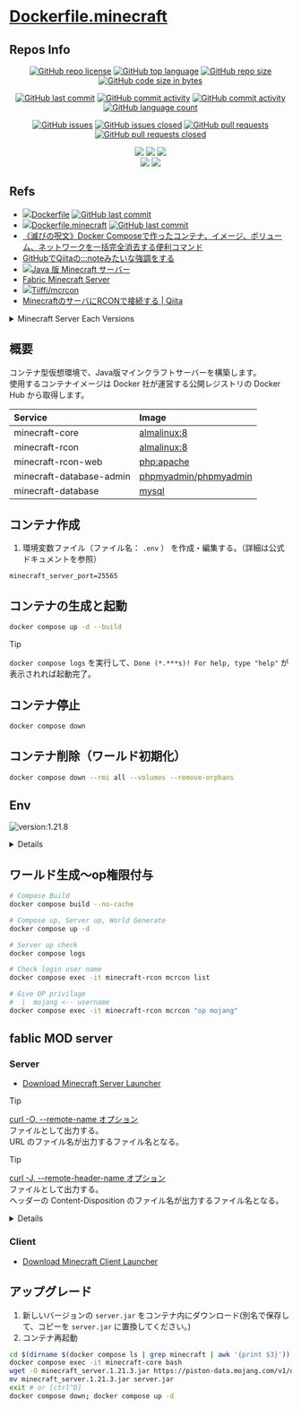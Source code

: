 # [Dockerfile.minecraft](https://github.com/n138-kz/Dockerfile.minecraft)

## Repos Info

<div align="center">

  [![GitHub repo license](https://img.shields.io/github/license/n138-kz/Dockerfile.minecraft)](/LICENSE)
  [![GitHub top language](https://img.shields.io/github/languages/top/n138-kz/Dockerfile.minecraft)](/../../)
  [![GitHub repo size](https://img.shields.io/github/repo-size/n138-kz/Dockerfile.minecraft)](/../../)
  [![GitHub code size in bytes](https://img.shields.io/github/languages/code-size/n138-kz/Dockerfile.minecraft)](/../../)

</div>
<div align="center">

  [![GitHub last commit](https://img.shields.io/github/last-commit/n138-kz/Dockerfile.minecraft)](/../../commits)
  [![GitHub commit activity](https://img.shields.io/github/commit-activity/w/n138-kz/Dockerfile.minecraft)](/../../commits)
  [![GitHub commit activity](https://img.shields.io/github/commit-activity/t/n138-kz/Dockerfile.minecraft)](/../../commits)
  [![GitHub language count](https://img.shields.io/github/languages/count/n138-kz/Dockerfile.minecraft)](/../../)

</div>
<div align="center">

  [![GitHub issues](https://img.shields.io/github/issues/n138-kz/Dockerfile.minecraft)](/../../issues)
  [![GitHub issues closed](https://img.shields.io/github/issues-closed/n138-kz/Dockerfile.minecraft)](/../../issues)
  [![GitHub pull requests](https://img.shields.io/github/issues-pr/n138-kz/Dockerfile.minecraft)](/../../pulls)
  [![GitHub pull requests closed](https://img.shields.io/github/issues-pr-closed/n138-kz/Dockerfile.minecraft)](/../../pulls)

</div>
<div align="center">

  [![](https://img.shields.io/badge/YouTube-FF0000?style=for-the-badge&logo=youtube&logoColor=white)](https://youtube.com/channel/UCOX8Iv1r0V18lbOnohE7lWQ)
  [![](https://img.shields.io/badge/Twitch-6441A5?style=for-the-badge&logo=twitch&logoColor=white)](https://www.twitch.tv/yuukomiya)
  [![](https://img.shields.io/badge/X-000000?style=for-the-badge&logo=x&logoColor=white)](https://x.com/n138kz)
  <br>
  [![](https://img.shields.io/youtube/channel/subscribers/UCOX8Iv1r0V18lbOnohE7lWQ)](https://youtube.com/channel/UCOX8Iv1r0V18lbOnohE7lWQ)
  [![](https://img.shields.io/twitch/status/YuuKomiya)](https://www.twitch.tv/yuukomiya)

</div>

## Refs

- [![](https://www.google.com/s2/favicons?size=64&domain=https://github.com)Dockerfile](https://github.com/n138-kz/Dockerfile) [![GitHub last commit](https://img.shields.io/github/last-commit/n138-kz/Dockerfile.minecraft)](https://github.com/n138-kz/Dockerfile)
- [![](https://www.google.com/s2/favicons?size=64&domain=https://github.com)Dockerfile.minecraft](https://github.com/n138-kz/Dockerfile.minecraft) [![GitHub last commit](https://img.shields.io/github/last-commit/n138-kz/Dockerfile.minecraft)](https://github.com/n138-kz/Dockerfile.minecraft)
- [《滅びの呪文》Docker Composeで作ったコンテナ、イメージ、ボリューム、ネットワークを一括完全消去する便利コマンド](https://qiita.com/suin/items/19d65e191b96a0079417)
- [GitHubでQiitaの:::noteみたいな強調をする](https://qiita.com/lobmto/items/d02532134782f34c0e2fs)
- [![](https://www.google.com/s2/favicons?size=64&domain=https://minecraft.net/)Java 版 Minecraft サーバー](https://www.minecraft.net/ja-jp/download/server)
- [Fabric Minecraft Server](https://fabricmc.net/use/server/)
- [![](https://www.google.com/s2/favicons?size=64&domain=https://github.com)Tiiffi/mcrcon](https://github.com/Tiiffi/mcrcon.git)
- [MinecraftのサーバにRCONで接続する | Qiita](https://qiita.com/h_tyokinuhata/items/85d855f88d5d33c21949)

<details>

  <summary>Minecraft Server Each Versions</summary>

  - [![](https://www.google.com/s2/favicons?size=64&domain=https://minecraft.net/)minecraft_server.1.21.1.jar](https://piston-data.mojang.com/v1/objects/59353fb40c36d304f2035d51e7d6e6baa98dc05c/server.jar)
  - [![](https://www.google.com/s2/favicons?size=64&domain=https://minecraft.net/)minecraft_server.1.21.3.jar](https://piston-data.mojang.com/v1/objects/45810d238246d90e811d896f87b14695b7fb6839/server.jar)
  - [![](https://www.google.com/s2/favicons?size=64&domain=https://minecraft.net/)minecraft_server.1.21.8.jar](https://piston-data.mojang.com/v1/objects/6bce4ef400e4efaa63a13d5e6f6b500be969ef81/server.jar)
  - [![](https://www.google.com/s2/favicons?size=64&domain=https://minecraft.net/)minecraft_server.1.21.9.jar](https://piston-data.mojang.com/v1/objects/11e54c2081420a4d49db3007e66c80a22579ff2a/server.jar)

</details>

## 概要

コンテナ型仮想環境で、Java版マインクラフトサーバーを構築します。  
使用するコンテナイメージは Docker 社が運営する公開レジストリの Docker Hub から取得します。  

| Service | Image |
|:-|:-|
| minecraft-core | [almalinux](https://hub.docker.com/_/almalinux)[:8](https://hub.docker.com/_/almalinux/tags?name=8) |
| minecraft-rcon | [almalinux](https://hub.docker.com/_/almalinux)[:8](https://hub.docker.com/_/almalinux/tags?name=8) |
| minecraft-rcon-web | [php](https://hub.docker.com/_/php)[:apache](https://hub.docker.com/_/php/tags?name=apache) |
| minecraft-database-admin | [phpmyadmin/phpmyadmin](https://hub.docker.com/_/phpmyadmin) |
| minecraft-database | [mysql](https://hub.docker.com/_/mysql) |

## コンテナ作成
1. 環境変数ファイル（ファイル名： `.env` ） を作成・編集する。（詳細は公式ドキュメントを参照）

```c:.env
minecraft_server_port=25565
```

## コンテナの生成と起動

```bash
docker compose up -d --build
```

> [!TIP]
> `docker compose logs` を実行して、`Done (*.***s)! For help, type "help"` が表示されれば起動完了。

## コンテナ停止

```bash
docker compose down
```

## コンテナ削除（ワールド初期化）

```bash
docker compose down --rmi all --volumes --remove-orphans
```

## Env

![version:1.21.8](https://img.shields.io/badge/version-1.21.8-brightgreen)

<details>

| name | default | remark |
| :- | :- | :- |
| minecraft_server_port | `25560-65530` | **コンテナ起動ごと**<br>Vender Preset: `25565` |
| minecraft_mod_dynmap_port | `25560-65530` | **コンテナ起動ごと**<br>Vender Preset: `8123` |
| minecraft_server_jar_url | `https://piston-data.mojang.com/v1/objects/6bce4ef400e4efaa63a13d5e6f6b500be969ef81/server.jar` | **初回起動時のみ** |
| minecraft_server_version | `1.21.8` | **初回起動時のみ** |
| minecraft_server_config_servericon | `https://n138-kz.github.io/Dockerfile.minecraft/assets/sample-server-icon.png` | **初回起動時のみ** |
| minecraft_server_config_difficulty | `normal` | **初回起動時のみ**<br>Syntax: `peaceful` \| `easy` \| `normal` \| `hard` |
| minecraft_server_config_enable_command_block | `false` | **初回起動時のみ**<br>Syntax: `true` \| `false` |
| minecraft_server_config_enable_jmx_monitoring | `false` | **初回起動時のみ**<br>Syntax: `true` \| `false` |
| minecraft_server_config_enable_query | `false` | **初回起動時のみ**<br>Syntax: `true` \| `false` |
| minecraft_server_config_enable_rcon | `true` | **初回起動時のみ**<br>Syntax: `true` \| `false` |
| minecraft_server_config_enable_status | `true` | **初回起動時のみ**<br>Syntax: `true` \| `false` |
| minecraft_server_config_enforce_secure_profile | `true` | **初回起動時のみ**<br>Syntax: `true` \| `false` |
| minecraft_server_config_enforce_whitelist | `false` | **初回起動時のみ**<br>Syntax: `true` \| `false` |
| minecraft_server_config_entity_broadcast_range_percentage | `100` | **初回起動時のみ** |
| minecraft_server_config_force_gamemode | `false` | **初回起動時のみ**<br>Syntax: `true` \| `false` |
| minecraft_server_config_function_permission_level | `2` | **初回起動時のみ** |
| minecraft_server_config_gamemode | `survival` | **初回起動時のみ** |
| minecraft_server_config_generate_structures | `true` | **初回起動時のみ**<br>Syntax: `true` \| `false` |
| minecraft_server_config_generator_settings | __not set__ | **初回起動時のみ** |
| minecraft_server_config_hide_online_players | `false` | **初回起動時のみ** |
| minecraft_server_config_hardcore | `false` | **初回起動時のみ**<br>Syntax: `true` \| `false` |
| minecraft_server_config_initial_disabled_packs | __not set__ | **初回起動時のみ** |
| minecraft_server_config_initial_enabled_packs | `vanilla` | **初回起動時のみ** |
| minecraft_server_config_level_name | `world` | **初回起動時のみ** |
| minecraft_server_config_level_seed | __not set__ | **初回起動時のみ** |
| minecraft_server_config_level_type | `minecraft\:normal` | **初回起動時のみ** |
| minecraft_server_config_log_ips | `true` | **初回起動時のみ** |
| minecraft_server_config_max_chained_neighbor_updates | `1000000` | **初回起動時のみ** |
| minecraft_server_config_max_players | `10` | **初回起動時のみ** |
| minecraft_server_config_max_tick_time | `60000` | **初回起動時のみ** |
| minecraft_server_config_max_world_size | 29999984 | **初回起動時のみ** |
| minecraft_server_config_motd | `Private server` | **初回起動時のみ** |
| minecraft_server_config_network_compression_threshold | `256` | **初回起動時のみ** |
| minecraft_server_config_online_mode | `true` | **初回起動時のみ** |
| minecraft_server_config_op_permission_level | `4` | **初回起動時のみ** |
| minecraft_server_config_pause_when_empty_seconds | `60` | **初回起動時のみ** |
| minecraft_server_config_player_idle_timeout | `0` | **初回起動時のみ** |
| minecraft_server_config_prevent_proxy_connections | `false` | **初回起動時のみ** |
| minecraft_server_config_pvp | `true` | **初回起動時のみ** |
| minecraft_server_config_query_port | `25565` | **初回起動時のみ** |
| minecraft_server_config_rate_limit | `0` | **初回起動時のみ** |
| minecraft_server_config_rcon_password | `25575password@1` | **初回起動時のみ** |
| minecraft_server_config_rcon_port | `25575` | **初回起動時のみ** |
| minecraft_server_config_region_file_compression | `deflate` | **初回起動時のみ** |
| minecraft_server_config_require_resource_pack | `false` | **初回起動時のみ** |
| minecraft_server_config_resource_pack | __not set__ | **初回起動時のみ** |
| minecraft_server_config_resource_pack_id | __not set__ | **初回起動時のみ** |
| minecraft_server_config_resource_pack_prompt | __not set__ | **初回起動時のみ** |
| minecraft_server_config_resource_pack_sha1 | __not set__ | **初回起動時のみ** |
| minecraft_server_config_server_ip | __not set__ | **初回起動時のみ** |
| minecraft_server_config_server_port | `25565` | **初回起動時のみ** |
| minecraft_server_config_simulation_distance | `10` | **初回起動時のみ** |
| minecraft_server_config_spawn_monsters | `true` |  **初回起動時のみ** |
| minecraft_server_config_spawn_protection | `16` |  **初回起動時のみ** |
| minecraft_server_config_sync_chunk_writes | `true` |  **初回起動時のみ** |
| minecraft_server_config_text_filtering_config | __not set__ | **初回起動時のみ** |
| minecraft_server_config_text_filtering_version | `0` | **初回起動時のみ** |
| minecraft_server_config_use_native_transport | `true` | **初回起動時のみ** |
| minecraft_server_config_view_distance | `10` | **初回起動時のみ** |
| minecraft_server_config_white_list | `false` | **初回起動時のみ** |

- `コンテナ起動ごと`: コンテナ停止→起動の度に設定されている内容を使用
- `初回起動時のみ`: コンテナビルド時のみ使用（運用中に変更する場合は`server.properties`を手動で変更）

</details>

## ワールド生成～op権限付与

```bash
# Compose Build
docker compose build --no-cache

# Compose up, Server up, World Generate
docker compose up -d

# Server up check
docker compose logs
```

```bash
# Check login user name
docker compose exec -it minecraft-rcon mcrcon list

# Give OP privilage
#  |  mojang <-- username
docker compose exec -it minecraft-rcon mcrcon "op mojang"
```

## fablic MOD server

### Server

- [Download Minecraft Server Launcher](https://fabricmc.net/use/server/)

> [!TIP]
> [curl -O, --remote-name オプション](https://github.com/wada811/blog/issues/29)  
> ファイルとして出力する。  
> URL のファイル名が出力するファイル名となる。  

> [!TIP]
> [curl -J, --remote-header-name オプション](https://github.com/wada811/blog/issues/29)  
> ファイルとして出力する。  
> ヘッダーの Content-Disposition のファイル名が出力するファイル名となる。  

<details>

```bash
# List files (before)
docker compose exec -it minecraft-core bash -c "ls -l"

# Downloads file
docker compose exec -it minecraft-core bash -c "curl -o server.jar https://meta.fabricmc.net/v2/versions/loader/1.21.8/0.17.2/1.1.0/server/jar"

# Downloads file (option)
docker compose exec -it minecraft-core bash -c "curl -OJ https://meta.fabricmc.net/v2/versions/loader/1.21.8/0.17.2/1.1.0/server/jar"

# List files (after)
docker compose exec -it minecraft-core bash -c "ls -l"

# Mods directory
docker compose exec -it minecraft-core bash -c "ls -l mods"
docker compose exec -it minecraft-core bash -c "rmdir /var/minecraft/mods"
mkdir mods && docker compose exec -it minecraft-core bash -c "ln -s /mnt/host/mods /var/minecraft"
docker compose exec -it minecraft-core bash -c "ls -l mods mods/"

# Restart server
docker compose exec -it minecraft-rcon mcrcon list "say Restarting server" "say サーバー再起動中" save-all stop
docker compose down
docker compose up -d
docker compose logs
```

</details>

### Client

- [Download Minecraft Client Launcher](https://fabricmc.net/use/installer/)




## アップグレード

1. 新しいバージョンの `server.jar` をコンテナ内にダウンロード(別名で保存して、コピーを `server.jar` に置換してください。)
2. コンテナ再起動

```bash
cd $(dirname $(docker compose ls | grep minecraft | awk '{print $3}'))
docker compose exec -it minecraft-core bash
wget -O minecraft_server.1.21.3.jar https://piston-data.mojang.com/v1/objects/45810d238246d90e811d896f87b14695b7fb6839/server.jar
mv minecraft_server.1.21.3.jar server.jar
exit # or [ctrl^D]
docker compose down; docker compose up -d
```
